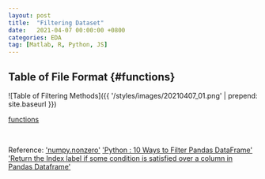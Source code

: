 ```yaml
---
layout: post
title:  "Filtering Dataset"
date:   2021-04-07 00:00:00 +0800
categories: EDA
tag: [Matlab, R, Python, JS]
---
```


Table of File Format	{#functions}
------------------------

![Table of Filtering Methods]({{ '/styles/images/20210407_01.png' | prepend: site.baseurl  }})

[functions](#)

<br>

Reference:
['numpy.nonzero'](https://numpy.org/doc/stable/reference/generated/numpy.nonzero.html)
['Python : 10 Ways to Filter Pandas DataFrame'](https://www.listendata.com/2019/07/how-to-filter-pandas-dataframe.html)
['Return the Index label if some condition is satisfied over a column in Pandas Dataframe'](https://www.geeksforgeeks.org/return-the-index-label-if-some-condition-is-satisfied-over-a-column-in-pandas-dataframe/)


